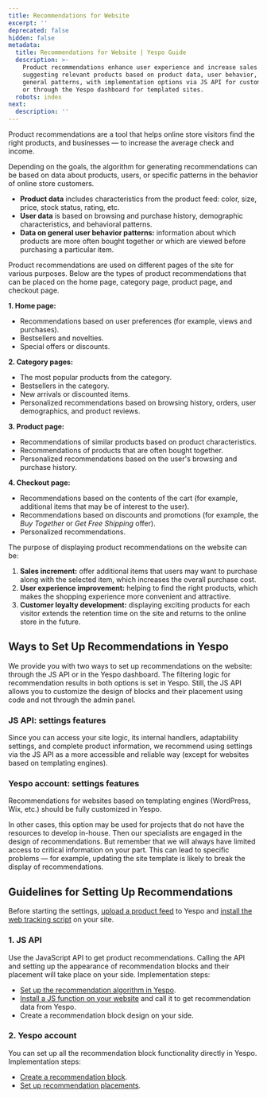 ```yaml
---
title: Recommendations for Website
excerpt: ''
deprecated: false
hidden: false
metadata:
  title: Recommendations for Website | Yespo Guide
  description: >-
    Product recommendations enhance user experience and increase sales by
    suggesting relevant products based on product data, user behavior, and
    general patterns, with implementation options via JS API for custom setups
    or through the Yespo dashboard for templated sites.
  robots: index
next:
  description: ''
---
```

Product recommendations are a tool that helps online store visitors find the right products, and businesses — to increase the average check and income.

Depending on the goals, the algorithm for generating recommendations can be based on data about products, users, or specific patterns in the behavior of online store customers.

* **Product data** includes characteristics from the product feed: color, size, price, stock status, rating, etc. 
* **User data** is based on browsing and purchase history, demographic characteristics, and behavioral patterns.
* **Data on general user behavior patterns:** information about which products are more often bought together or which are viewed before purchasing a particular item.

Product recommendations are used on different pages of the site for various purposes. Below are the types of product recommendations that can be placed on the home page, category page, product page, and checkout page.

**1. Home page:**

* Recommendations based on user preferences (for example, views and purchases).
* Bestsellers and novelties.
* Special offers or discounts.

**2. Category pages:**

* The most popular products from the category.
* Bestsellers in the category.
* New arrivals or discounted items.
* Personalized recommendations based on browsing history, orders, user demographics, and product reviews.

**3. Product page:**

* Recommendations of similar products based on product characteristics.
* Recommendations of products that are often bought together.
* Personalized recommendations based on the user's browsing and purchase history.

**4. Checkout page:**

* Recommendations based on the contents of the cart (for example, additional items that may be of interest to the user).
* Recommendations based on discounts and promotions (for example, the *Buy Together* or *Get Free Shipping* offer).
* Personalized recommendations.

The purpose of displaying product recommendations on the website can be:

1. **Sales increment:** offer additional items that users may want to purchase along with the selected item, which increases the overall purchase cost.
2. **User experience improvement:** helping to find the right products, which makes the shopping experience more convenient and attractive.
3. **Customer loyalty development:** displaying exciting products for each visitor extends the retention time on the site and returns to the online store in the future.

## Ways to Set Up Recommendations in Yespo

We provide you with two ways to set up recommendations on the website: through the JS API or in the Yespo dashboard. The filtering logic for recommendation results in both options is set in Yespo. Still, the JS API allows you to customize the design of blocks and their placement using code and not through the admin panel.

### JS API: settings features

Since you can access your site logic, its internal handlers, adaptability settings, and complete product information, we recommend using settings via the JS API as a more accessible and reliable way (except for websites based on templating engines).

### Yespo account: settings features

Recommendations for websites based on templating engines (WordPress, Wix, etc.) should be fully customized in Yespo.

In other cases, this option may be used for projects that do not have the resources to develop in-house. Then our specialists are engaged in the design of recommendations. But remember that we will always have limited access to critical information on your part. This can lead to specific problems — for example, updating the site template is likely to break the display of recommendations.

## Guidelines for Setting Up Recommendations

Before starting the settings, [upload a product feed](https://docs.yespo.io/docs/importing-product-feed) to Yespo and [install the web tracking script](https://docs.yespo.io/docs/how-set-web-tracking-your-website) on your site.

### 1. JS API

Use the JavaScript API to get product recommendations. Calling the API and setting up the appearance of recommendation blocks and their placement will take place on your side. Implementation steps:

* [Set up the recommendation algorithm in Yespo](https://docs.yespo.io/docs/getting-api-recommendations).
* [Install a JS function on your website](https://docs.yespo.io/docs/recommendations-using-javascript-api) and call it to get recommendation data from Yespo.
* Create a recommendation block design on your side.

### 2. Yespo account

You can set up all the recommendation block functionality directly in Yespo. Implementation steps:

* [Create a recommendation block](https://docs.yespo.io/docs/product-recommendations-website).
* [Set up recommendation placements](https://docs.yespo.io/docs/placement-recommendations-webpage).
